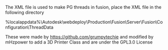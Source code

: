 The XML file is used to make PG threads in fusion, place the XML file in the following directory

%localappdata%\Autodesk\webdeploy\Production<version ID>\Fusion\Server\Fusion\Configuration\ThreadData

These were made by https://github.com/grumpytechie and modified by mHzpower to add a 3D Printer Class and are under the GPL3.0 License